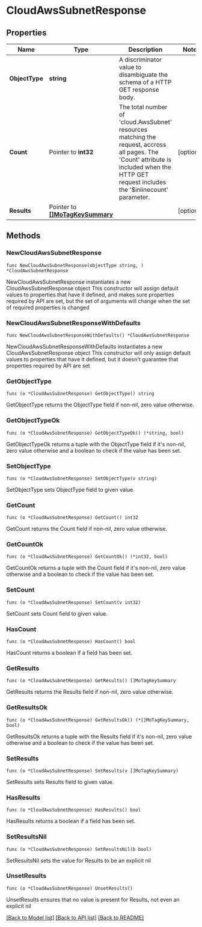 # CloudAwsSubnetResponse

## Properties

Name | Type | Description | Notes
------------ | ------------- | ------------- | -------------
**ObjectType** | **string** | A discriminator value to disambiguate the schema of a HTTP GET response body. | 
**Count** | Pointer to **int32** | The total number of &#39;cloud.AwsSubnet&#39; resources matching the request, accross all pages. The &#39;Count&#39; attribute is included when the HTTP GET request includes the &#39;$inlinecount&#39; parameter. | [optional] 
**Results** | Pointer to [**[]MoTagKeySummary**](MoTagKeySummary.md) |  | [optional] 

## Methods

### NewCloudAwsSubnetResponse

`func NewCloudAwsSubnetResponse(objectType string, ) *CloudAwsSubnetResponse`

NewCloudAwsSubnetResponse instantiates a new CloudAwsSubnetResponse object
This constructor will assign default values to properties that have it defined,
and makes sure properties required by API are set, but the set of arguments
will change when the set of required properties is changed

### NewCloudAwsSubnetResponseWithDefaults

`func NewCloudAwsSubnetResponseWithDefaults() *CloudAwsSubnetResponse`

NewCloudAwsSubnetResponseWithDefaults instantiates a new CloudAwsSubnetResponse object
This constructor will only assign default values to properties that have it defined,
but it doesn't guarantee that properties required by API are set

### GetObjectType

`func (o *CloudAwsSubnetResponse) GetObjectType() string`

GetObjectType returns the ObjectType field if non-nil, zero value otherwise.

### GetObjectTypeOk

`func (o *CloudAwsSubnetResponse) GetObjectTypeOk() (*string, bool)`

GetObjectTypeOk returns a tuple with the ObjectType field if it's non-nil, zero value otherwise
and a boolean to check if the value has been set.

### SetObjectType

`func (o *CloudAwsSubnetResponse) SetObjectType(v string)`

SetObjectType sets ObjectType field to given value.


### GetCount

`func (o *CloudAwsSubnetResponse) GetCount() int32`

GetCount returns the Count field if non-nil, zero value otherwise.

### GetCountOk

`func (o *CloudAwsSubnetResponse) GetCountOk() (*int32, bool)`

GetCountOk returns a tuple with the Count field if it's non-nil, zero value otherwise
and a boolean to check if the value has been set.

### SetCount

`func (o *CloudAwsSubnetResponse) SetCount(v int32)`

SetCount sets Count field to given value.

### HasCount

`func (o *CloudAwsSubnetResponse) HasCount() bool`

HasCount returns a boolean if a field has been set.

### GetResults

`func (o *CloudAwsSubnetResponse) GetResults() []MoTagKeySummary`

GetResults returns the Results field if non-nil, zero value otherwise.

### GetResultsOk

`func (o *CloudAwsSubnetResponse) GetResultsOk() (*[]MoTagKeySummary, bool)`

GetResultsOk returns a tuple with the Results field if it's non-nil, zero value otherwise
and a boolean to check if the value has been set.

### SetResults

`func (o *CloudAwsSubnetResponse) SetResults(v []MoTagKeySummary)`

SetResults sets Results field to given value.

### HasResults

`func (o *CloudAwsSubnetResponse) HasResults() bool`

HasResults returns a boolean if a field has been set.

### SetResultsNil

`func (o *CloudAwsSubnetResponse) SetResultsNil(b bool)`

 SetResultsNil sets the value for Results to be an explicit nil

### UnsetResults
`func (o *CloudAwsSubnetResponse) UnsetResults()`

UnsetResults ensures that no value is present for Results, not even an explicit nil

[[Back to Model list]](../README.md#documentation-for-models) [[Back to API list]](../README.md#documentation-for-api-endpoints) [[Back to README]](../README.md)


